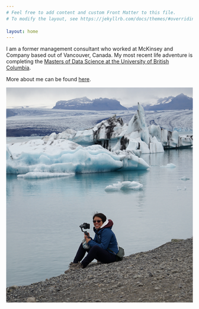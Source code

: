 ```yaml
---
# Feel free to add content and custom Front Matter to this file.
# To modify the layout, see https://jekyllrb.com/docs/themes/#overriding-theme-defaults

layout: home
---
```


I am a former management consultant who worked at McKinsey and Company based out of Vancouver, Canada. My most recent life adventure is completing the [Masters of Data Science at the University of British Columbia](https://masterdatascience.ubc.ca).

More about me can be found [here](https://moniquewong.github.io/about/).

![photo](/assets/photo2.jpg)
